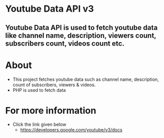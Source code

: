 # Youtube Data API v3

## Youtube Data API is used to fetch youtube data like channel name, description, viewers count, subscribers count, videos count etc.

# About 
- This project fetches youtube data such as channel name, description, count of subscribers, viewers & videos.
- PHP is used to fetch data

# For more information
- Click the link given below 
    - https://developers.google.com/youtube/v3/docs